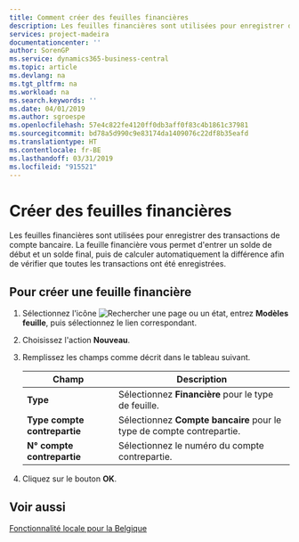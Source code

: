 ```yaml
---
title: Comment créer des feuilles financières
description: Les feuilles financières sont utilisées pour enregistrer des transactions de compte bancaire. La feuille financière vous permet d'entrer un solde de début et un solde final, puis de calculer automatiquement la différence afin de vérifier que toutes les transactions ont été enregistrées.
services: project-madeira
documentationcenter: ''
author: SorenGP
ms.service: dynamics365-business-central
ms.topic: article
ms.devlang: na
ms.tgt_pltfrm: na
ms.workload: na
ms.search.keywords: ''
ms.date: 04/01/2019
ms.author: sgroespe
ms.openlocfilehash: 57e4c822fe4120ff0db3aff0f83c4b1861c37981
ms.sourcegitcommit: bd78a5d990c9e83174da1409076c22df8b35eafd
ms.translationtype: HT
ms.contentlocale: fr-BE
ms.lasthandoff: 03/31/2019
ms.locfileid: "915521"
---
```

# <a name="create-financial-journals"></a>Créer des feuilles financières
Les feuilles financières sont utilisées pour enregistrer des transactions de compte bancaire. La feuille financière vous permet d'entrer un solde de début et un solde final, puis de calculer automatiquement la différence afin de vérifier que toutes les transactions ont été enregistrées.  

## <a name="to-create-a-financial-journal"></a>Pour créer une feuille financière  

1.  Sélectionnez l'icône ![Rechercher une page ou un état](../../media/ui-search/search_small.png "icône Rechercher une page ou un état"), entrez **Modèles feuille**, puis sélectionnez le lien correspondant.  
2.  Choisissez l'action **Nouveau**.  
3.  Remplissez les champs comme décrit dans le tableau suivant.  

    |Champ|Description|  
    |---------------------------------|---------------------------------------|  
    |**Type**|Sélectionnez **Financière** pour le type de feuille.|  
    |**Type compte contrepartie**|Sélectionnez **Compte bancaire** pour le type de compte contrepartie.|  
    |**N° compte contrepartie**|Sélectionnez le numéro du compte contrepartie.|  

4.  Cliquez sur le bouton **OK**.  

## <a name="see-also"></a>Voir aussi  
 [Fonctionnalité locale pour la Belgique](belgium-local-functionality.md)
